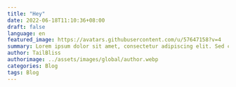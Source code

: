 ```yaml
---
title: "Hey"
date: 2022-06-18T11:10:36+08:00
draft: false
language: en
featured_image: https://avatars.githubusercontent.com/u/57647158?v=4
summary: Lorem ipsum dolor sit amet, consectetur adipiscing elit. Sed cursus, odio nec venenatis lacinia, lacus lectus varius nisi, in tristique mi purus ut libero.
author: TailBliss
authorimage: ../assets/images/global/author.webp
categories: Blog
tags: Blog
---
```

